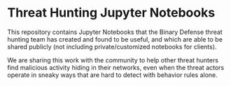 # Threat Hunting Jupyter Notebooks
This repository contains Jupyter Notebooks that the Binary Defense threat hunting team has created and found to be useful, and which are able to be shared publicly (not including private/customized notebooks for clients). 

We are sharing this work with the community to help other threat hunters find malicious activity hiding in their networks, even when the threat actors operate in sneaky ways that are hard to detect with behavior rules alone.
